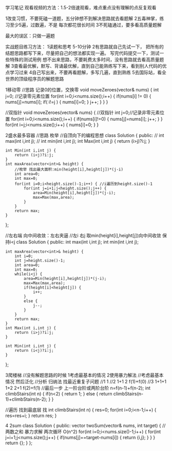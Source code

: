 学习笔记
观看视频的方法：1.5-2倍速观看，难点重点没有理解的点反复观看


1改变习惯，不要死磕一道题，五分钟想不到解决思路就去看题解
2五毒神掌，练习至少5遍，过数遍，不是 每次都花很长时间
3不死磕通过，要多看高质量题解

最大的误区：只做一遍题

实战题目练习方法：
1读题和思考 5-10分钟
2有思路就自己先试一下，
把所有的结题思路都写下来，尽量把自己的想法都实现一遍。
写完代码提交一下，测试一些特殊的测试用例
想不出来思路，不要耗费太多时间，没有思路就去看高质量题解
3查看最优解，默写、背诵最优解，直到自己能熟练写下来，看到别人代码的优点学习过来
4自己写出来，不要再看题解，多写几遍，直到熟练
5去国际站，看全世界的顶级程序员的解题思路

1移动零
//思路 记录0的位置，交换零
void moveZeroes(vector<int>& nums) {
        int j=0; //记录零元素位置
        for(int i=0;i<nums.size();i++) {
            if(nums[i] != 0) {
                nums[j]=nums[i];
                if( i!=j ) {
                    nums[i]=0;
                }
                j++;
            } 
        }
    }


//双指针
 void moveZeroes(vector<int>& nums) {
       //双指针
       int j=0;//记录非零元素位置
       for(int i=0;i<nums.size();i++) {
           if(nums[i]!=0) {
               nums[j]=nums[i];
               j++;
           }
       }
       for(int i=j;i<nums.size();i++) {
           nums[i]=0;
       }
    }

2盛水最多容器
//思路 枚举
//自顶向下的编程思想
class Solution {
public:
    // int max(int i,int j);
    // int min(int i,int j);
    int Max(int i,int j) {
        return (i>j)?i:j; 
    }
    
    int Min(int i,int j) {
        return (i<j)?i:j;
    }
    int maxArea(vector<int>& height) {
        //枚举 找出最大面积:min(height[i],height[j])*(j-i)
        int area=0;
        int max=0;
        for(int i=0;i<height.size()-1;i++) { //i遍历到height.size()-1
            for(int j=i+1;j<height.size();j++) {
                area=Min(height[i],height[j])*(j-i);
                max=Max(max,area);
            }
        }
        return max;
    }
};


//左右端 向中间收敛：左右夹逼
//左i 右j 取min(height[i],height[j])向中间收敛 保持i<j
class Solution {
public:
    int max(int i,int j);
    int min(int i,int j);
    
    int maxArea(vector<int>& height) {
        int i=0;
        int j=height.size()-1;
        int area=0;
        int max=0;
        while(i<j) {
            area=Min(height[i],height[j])*(j-i);
            max=Max(max,area);
            if(height[i]<height[j]) {
                i++;
            }
            else {
                j--;
            }
        }
        return max;
    }
    int Max(int i,int j) {
        return (i>j)?i:j; 
    }
    
    int Min(int i,int j) {
        return (i<j)?i:j;
    }
};

3爬楼梯
//没有解题思路的时候 1考虑最基本的情况 2使用暴力解法
//考虑最基本情况 然后泛化
//分析 归纳法 找最近重复子问题
//1 1
//2 1+1 2 f(1)+f(0)
//3 1+1+1 1+2 2+1  f(2)+f(1)
//最后一步 上一阶台阶或两阶台阶 n=f(n-1)+f(n-2);
int climbStairs(int n) {
        if(n<2) {
            return 1;
        }
        else {
            return climbStairs(n-1)+climbStairs(n-2);
        }
    }


//遍历 找到最底层 找
int climbStairs(int n) {
    res=0;
    for(int i=0;i<n-1;i++) {
        res=res+i;
    }
    return res;
}


4 2sum
class Solution {
public:
    vector<int> twoSum(vector<int>& nums, int target) {
        //两数之和 暴力求解 两次循环 O(n^2)
        for(int i=0;i<nums.size()-1;i++) {
            for(int j=i+1;j<nums.size();j++) {
                if(nums[j]==target-nums[i]) {
                    return {i,j};
                }
            }
        }
        return {};
    }
};